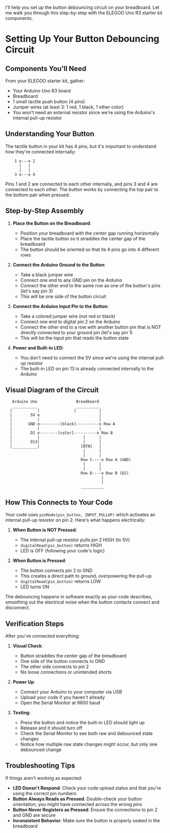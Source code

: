 I'll help you set up the button debouncing circuit on your breadboard. Let me walk you through this step-by-step with the ELEGOO Uno R3 starter kit components.

# Setting Up Your Button Debouncing Circuit

## Components You'll Need

From your ELEGOO starter kit, gather:
- Your Arduino Uno R3 board
- Breadboard
- 1 small tactile push button (4 pins)
- Jumper wires (at least 3: 1 red, 1 black, 1 other color)
- You won't need an external resistor since we're using the Arduino's internal pull-up resistor

## Understanding Your Button

The tactile button in your kit has 4 pins, but it's important to understand how they're connected internally:

```
    1 o---o 2
      |   |
      |   |
    3 o---o 4
```

Pins 1 and 2 are connected to each other internally, and pins 3 and 4 are connected to each other. The button works by connecting the top pair to the bottom pair when pressed.

## Step-by-Step Assembly

1. **Place the Button on the Breadboard**:
   - Position your breadboard with the center gap running horizontally
   - Place the tactile button so it straddles the center gap of the breadboard
   - The button should be oriented so that its 4 pins go into 4 different rows

2. **Connect the Arduino Ground to the Button**:
   - Take a black jumper wire
   - Connect one end to any GND pin on the Arduino
   - Connect the other end to the same row as one of the button's pins (let's say pin 3)
   - This will be one side of the button circuit

3. **Connect the Arduino Input Pin to the Button**:
   - Take a colored jumper wire (not red or black)
   - Connect one end to digital pin 2 on the Arduino
   - Connect the other end to a row with another button pin that is NOT directly connected to your ground pin (let's say pin 1)
   - This will be the input pin that reads the button state

4. **Power and Built-in LED**:
   - You don't need to connect the 5V since we're using the internal pull-up resistor
   - The built-in LED on pin 13 is already connected internally to the Arduino

## Visual Diagram of the Circuit

```
   Arduino Uno                 Breadboard
   ___________                 __________
  |           |               |          |
  |        5V o                          |
  |           |                          |
  |       GND o---------[black]----------o Row A
  |           |                          |
  |        D2 o--------[color]----------o Row B
  |           |                   |      |
  |        D13|                   |      |
  |___________|                  [BTN]   |
                                  |      |
                                  |      |
                                 Row C----o Row A (GND)
                                  |      |
                                  |      |
                                 Row D----o Row B (D2)
                                          |
                                          |
                                 __________
```

## How This Connects to Your Code

Your code uses `pinMode(pin_button, INPUT_PULLUP)` which activates an internal pull-up resistor on pin 2. Here's what happens electrically:

1. **When Button is NOT Pressed**:
   - The internal pull-up resistor pulls pin 2 HIGH (to 5V)
   - `digitalRead(pin_button)` returns HIGH
   - LED is OFF (following your code's logic)

2. **When Button is Pressed**:
   - The button connects pin 2 to GND
   - This creates a direct path to ground, overpowering the pull-up
   - `digitalRead(pin_button)` returns LOW
   - LED turns ON

The debouncing happens in software exactly as your code describes, smoothing out the electrical noise when the button contacts connect and disconnect.

## Verification Steps

After you've connected everything:

1. **Visual Check**:
   - Button straddles the center gap of the breadboard
   - One side of the button connects to GND
   - The other side connects to pin 2
   - No loose connections or unintended shorts

2. **Power Up**:
   - Connect your Arduino to your computer via USB
   - Upload your code if you haven't already
   - Open the Serial Monitor at 9600 baud

3. **Testing**:
   - Press the button and notice the built-in LED should light up
   - Release and it should turn off
   - Check the Serial Monitor to see both raw and debounced state changes
   - Notice how multiple raw state changes might occur, but only one debounced change

## Troubleshooting Tips

If things aren't working as expected:

- **LED Doesn't Respond**: Check your code upload status and that you're using the correct pin numbers
- **Button Always Reads as Pressed**: Double-check your button orientation; you might have connected across the wrong pins
- **Button Never Registers as Pressed**: Ensure the connections to pin 2 and GND are secure
- **Inconsistent Behavior**: Make sure the button is properly seated in the breadboard